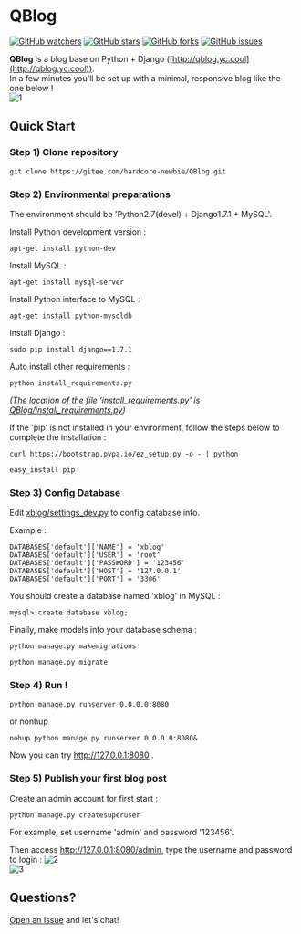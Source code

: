 # QBlog 

[![GitHub watchers](https://img.shields.io/github/watchers/yingcaix/QBlog.svg?style=popout&label=Watch)](https://github.com/yingcaix/QBlog/watchers)
[![GitHub stars](https://img.shields.io/github/stars/yingcaix/QBlog.svg?style=popout&label=Star)](https://github.com/yingcaix/QBlog/stargazers)
[![GitHub forks](https://img.shields.io/github/forks/yingcaix/QBlog.svg?style=popout&label=Fork)](https://github.com/yingcaix/QBlog/fork)
[![GitHub issues](https://img.shields.io/github/issues/yingcaix/QBlog.svg?style=popout&label=Issue)](https://github.com/yingcaix/QBlog/issues)  

**QBlog** is a blog base on Python + Django ([http://qblog.yc.cool](http://qblog.yc.cool)).   
In a few minutes you'll be set up with a minimal, responsive blog like the one below !  
![1](https://hardcore-newbie-1302831571.cos.ap-nanjing.myqcloud.com/Repository/QBlog/website/1.png)  

## Quick Start  

### Step 1) Clone repository  
```
git clone https://gitee.com/hardcore-newbie/QBlog.git
```

### Step 2) Environmental preparations  
The environment should be 'Python2.7(devel) + Django1.7.1 + MySQL'.  

Install Python development version :        
```
apt-get install python-dev    
```
Install MySQL :  
```
apt-get install mysql-server  
```
Install Python interface to MySQL :  
```
apt-get install python-mysqldb  
```
Install Django :    
```
sudo pip install django==1.7.1
```
Auto install other requirements : 
```
python install_requirements.py   
```
*(The location of the file 'install_requirements.py' is [QBlog/install_requirements.py](./install_requirements.py))*

If the 'pip' is not installed in your environment, follow the steps below to complete the installation :  
```
curl https://bootstrap.pypa.io/ez_setup.py -o - | python  
```
```
easy_install pip  
```
### Step 3) Config Database   
Edit [xblog/settings_dev.py](xblog/settings_dev.py) to config database info.

Example :   
```
DATABASES['default']['NAME'] = 'xblog'
DATABASES['default']['USER'] = 'root'
DATABASES['default']['PASSWORD'] = '123456'
DATABASES['default']['HOST'] = '127.0.0.1'
DATABASES['default']['PORT'] = '3306'
```
You should create a database named 'xblog' in MySQL : 
```
mysql> create database xblog;  
```
Finally, make models into your database schema : 
```
python manage.py makemigrations  
```
```
python manage.py migrate  
```

### Step 4) Run !

```
python manage.py runserver 0.0.0.0:8080  
```
or nonhup  
```
nohup python manage.py runserver 0.0.0.0:8080&
```
Now you can try http://127.0.0.1:8080 . 
  
### Step 5) Publish your first blog post

Create an admin account for first start : 
```
python manage.py createsuperuser  
```
For example, set username 'admin' and password '123456'.

Then access http://127.0.0.1:8080/admin, type the username and password to login : 
![2](http://xcontent.oss-cn-hangzhou.aliyuncs.com/CodeRepository/io/img/website/2.png)   
![3](http://xcontent.oss-cn-hangzhou.aliyuncs.com/CodeRepository/io/img/website/3.png)  

## Questions?

[Open an Issue](https://github.com/yingcaix/QBlog/issues/new) and let's chat!  
